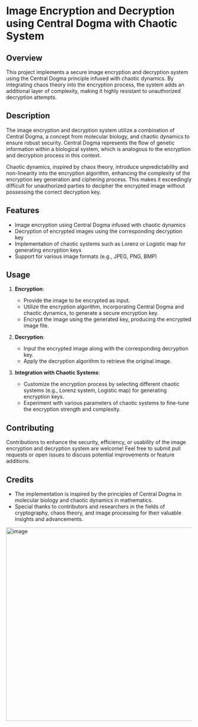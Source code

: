 # Image Encryption and Decryption using Central Dogma with Chaotic System

## Overview

This project implements a secure image encryption and decryption system using the Central Dogma principle infused with chaotic dynamics. By integrating chaos theory into the encryption process, the system adds an additional layer of complexity, making it highly resistant to unauthorized decryption attempts.

## Description

The image encryption and decryption system utilize a combination of Central Dogma, a concept from molecular biology, and chaotic dynamics to ensure robust security. Central Dogma represents the flow of genetic information within a biological system, which is analogous to the encryption and decryption process in this context.

Chaotic dynamics, inspired by chaos theory, introduce unpredictability and non-linearity into the encryption algorithm, enhancing the complexity of the encryption key generation and ciphering process. This makes it exceedingly difficult for unauthorized parties to decipher the encrypted image without possessing the correct decryption key.

## Features

- Image encryption using Central Dogma infused with chaotic dynamics
- Decryption of encrypted images using the corresponding decryption key
- Implementation of chaotic systems such as Lorenz or Logistic map for generating encryption keys
- Support for various image formats (e.g., JPEG, PNG, BMP)

## Usage

1. **Encryption**:
   - Provide the image to be encrypted as input.
   - Utilize the encryption algorithm, incorporating Central Dogma and chaotic dynamics, to generate a secure encryption key.
   - Encrypt the image using the generated key, producing the encrypted image file.

2. **Decryption**:
   - Input the encrypted image along with the corresponding decryption key.
   - Apply the decryption algorithm to retrieve the original image.

3. **Integration with Chaotic Systems**:
   - Customize the encryption process by selecting different chaotic systems (e.g., Lorenz system, Logistic map) for generating encryption keys.
   - Experiment with various parameters of chaotic systems to fine-tune the encryption strength and complexity.

## Contributing

Contributions to enhance the security, efficiency, or usability of the image encryption and decryption system are welcome! Feel free to submit pull requests or open issues to discuss potential improvements or feature additions.

## Credits

- The implementation is inspired by the principles of Central Dogma in molecular biology and chaotic dynamics in mathematics.
- Special thanks to contributors and researchers in the fields of cryptography, chaos theory, and image processing for their valuable insights and advancements.
<img width="523" alt="image" src="https://github.com/ShreyaBusetty/ImageEncryptionUsingCentralDogma/assets/134276174/fb9a20ba-a479-4c16-8c64-b92cd764d7ef">
